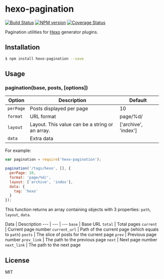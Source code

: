 # hexo-pagination

[![Build Status](https://travis-ci.org/hexojs/hexo-pagination.svg?branch=master)](https://travis-ci.org/hexojs/hexo-pagination)  [![NPM version](https://badge.fury.io/js/hexo-pagination.svg)](http://badge.fury.io/js/hexo-pagination) [![Coverage Status](https://img.shields.io/coveralls/hexojs/hexo-pagination.svg)](https://coveralls.io/r/hexojs/hexo-pagination?branch=master)

Pagination utilities for [Hexo] generator plugins.

## Installation

``` bash
$ npm install hexo-pagination --save
```

## Usage

### pagination(base, posts, [options])

Option | Description | Default
--- | --- | ---
`perPage` | Posts displayed per page | 10
`format` | URL format | page/%d/
`layout` | Layout. This value can be a string or an array. | ['archive', 'index']
`data` | Extra data |

For example:

``` js
var pagination = require('hexo-pagination');

pagination('/tags/hexo', [], {
  perPage: 10,
  format: 'page/%d/',
  layout: ['archive', 'index'],
  data: {
    tag: 'hexo'
  }
});
```

This function returns an array containing objects with 3 properties: `path`, `layout`, `data`.

Data | Description
--- | --- | ---
`base` | Base URL
`total` | Total pages
`current` | Current page number
`current_url` | Path of the current page (which equals to `path`)
`posts` | The slice of posts for the current page
`prev` | Previous page number
`prev_link` | The path to the previous page
`next` | Next page number
`next_link` | The path to the next page

## License

MIT

[Hexo]: http://hexo.io/